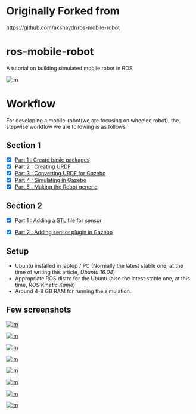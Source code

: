 
# Originally Forked from

https://github.com/akshaydr/ros-mobile-robot

# ros-mobile-robot
A tutorial on building simulated mobile robot in ROS

![im](doc/im1.png)


# Workflow
For developing a mobile-robot(we are focusing on wheeled robot), the stepwise workflow we are following is as follows

## Section 1
- [x] [Part 1 : Create basic packages](doc/create_ros_package.md)
- [x] [Part 2 : Creating URDF](doc/creating_urdf.md)
- [x] [Part 3 : Converting URDF for Gazebo](doc/converting_urdf.md)
- [x] [Part 4 : Simulating in Gazebo](doc/simulating.md)
- [x] [Part 5 : Making the Robot generic](doc/generic.md)

## Section 2
- [x] [Part 1 : Adding a STL file for sensor](doc/adding_stl.md)
- [x] [Part 2 : Adding sensor plugin in Gazebo](doc/adding_sensor.md)


## Setup
- Ubuntu installed in laptop / PC (Normally the latest stable one, at the time of writing this article, *Ubuntu 16.04*)
- Appropriate ROS distro for the Ubuntu(also the latest stable one, at this time, *ROS Kinetic Kame*)
- Around 4-8 GB RAM for running the simulation.

## Few screenshots

[![im](doc/sc1.png)](doc/sc1.png)

[![im](doc/sc2.png)](doc/sc2.png)

[![im](doc/sc3.png)](doc/sc3.png)

[![im](doc/sc4.png)](doc/sc4.png)

[![im](doc/sc5.png)](doc/sc5.png)

[![im](doc/nodes.png)](doc/nodes.png)

[![im](doc/graph.png)](doc/graph.png)

[![im](doc/graph2.png)](doc/graph2.png)
